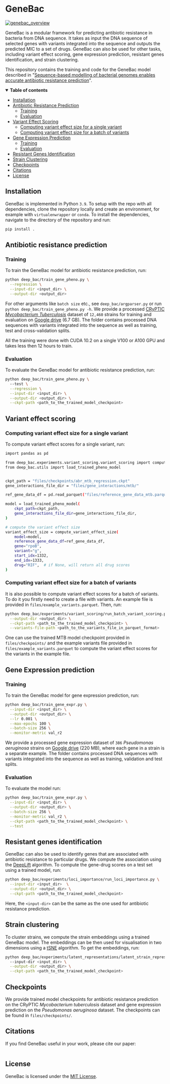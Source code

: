 # GeneBac

[![genebac_overview](files/images/genebac_overview.png)]()

GeneBac is a modular framework for predicting antibiotic resistance in bacteria from DNA sequence.
It takes as input the DNA sequence of selected genes with variants integrated into the sequence and outputs the predicted MIC to a set of drugs.
GeneBac can also be used for other tasks, including variant effect scoring, gene expression prediction, resistant genes identification, and strain clustering.

This repository contains the training and code for the GeneBac model described in "[Sequence-based modelling of bacterial genomes enables accurate antibiotic resistance prediction](input_text)".

<details open><summary><b>Table of contents</b></summary>

- [Installation](#installation)
- [Antibiotic Resistance Prediction](#abr)
  - [Training](#abr-training)
  - [Evaluation](#abr-evaluation)
- [Variant Effect Scoring](#variant-effect-scoring)
  - [Computing variant effect size for a single variant](#variant-effect-scoring-single-var)
  - [Computing variant effect size for a batch of variants](#variant-effect-scoring-batch-vars)
- [Gene Expression Prediction](#gene-expression-prediction)
  - [Training](#gene-expression-prediction-training)
  - [Evaluation](#gene-expression-prediction-evaluation)
- [Resistant Genes Identification](#resistant-genes-identification)
- [Strain Clustering](#strain-clustering)
- [Checkpoints](#checkpoints)
- [Citations](#citations)
- [License](#license)
</details>


## Installation <a name="installation"></a>

GeneBac is implemented in Python `3.9`. To setup with the repo with all dependencies, clone the repository locally and create
an environment, for example with `virtualenwrapper` or `conda`. To install the dependencies, navigate to the directory 
of the repository and run:
```bash
pip install .
```

## Antibiotic resistance prediction <a name="abr"></a>

### Training <a name="abr-training"></a>
To train the GeneBac model for antibiotic resistance prediction, run:
```bash
python deep_bac/train_gene_pheno.py \
  --regression \
  --input-dir <input_dir> \
  --output-dir <output_dir>
```
For other arguments like `batch size` etc., see `deep_bac/argparser.py` or run `python deep_bac/train_gene_pheno.py -h`. 
We provide a processed [CRyPTIC _Mycobacterium Tuberculosis_](http://ftp.ebi.ac.uk/pub/databases/cryptic/release_june2022/reproducibility/data_tables/cryptic-analysis-group/) dataset of `12,460` strains for training and evaluation on 
[Google drive](https://drive.google.com/file/d/1b8CgpIhaVQfyxqA6D3z05mNqsHeJW5T0/view?usp=sharing) (6.7 GB). The folder contains processed DNA sequences with variants integrated into the sequence as well as 
 training, test and cross-validation splits.

All the training were done with CUDA 10.2 on a single V100 or A100 GPU and takes less then 12 hours to train.

### Evaluation <a name="abr-evaluation"></a>
To evaluate the GeneBac model for antibiotic resistance prediction, run:
```bash
python deep_bac/train_gene_pheno.py \ 
  --test \
  --regression \
  --input-dir <input_dir> \
  --output-dir <output_dir> \
  --ckpt-path <path_to_the_trained_model_checkpoint>
```

## Variant effect scoring <a name="variant-effect-scoring"></a>

### Computing variant effect size for a single variant <a name="variant-effect-scoring-single-var"></a>
To compute variant effect scores for a single variant, run:
```bash
import pandas as pd

from deep_bac.experiments.variant_scoring.variant_scoring import compute_variant_effect_size
from deep_bac.utils import load_trained_pheno_model


ckpt_path = "files/checkpoints/abr_mtb_regression.ckpt"
gene_interactions_file_dir = "files/gene_interactions/mtb/"

ref_gene_data_df = pd.read_parquet("files/reference_gene_data_mtb.parquet").set_index("gene")

model = load_trained_pheno_model(
    ckpt_path=ckpt_path,
    gene_interactions_file_dir=gene_interactions_file_dir,
)

# compute the variant effect size
variant_effect_size = compute_variant_effect_size(
    model=model,
    reference_gene_data_df=ref_gene_data_df,
    gene="rpoB",
    variant="g",
    start_idx=1332,
    end_idx=1333,
    drug="RIF",  # if None, will return all drug scores
)
```

### Computing variant effect size for a batch of variants <a name="variant-effect-scoring-batch-vars"></a>
It is also possible to compute variant effect scores for a batch of variants. 
To do it you firstly need to create a file with variants. An example file is provided in 
`files/example_variants.parquet`.
Then, run:
```bash
python deep_bac/experiments/variant_scoring/run_batch_variant_scoring.py \
  --output-dir <output_dir> \
  --ckpt-path <path_to_the_trained_model_checkpoint> \
  --variants-file-path <path_to_the_variants_file_in_parquet_format>
```
One can use the trained MTB model checkpoint provided in `files/checkpoints/` and the example variants file provided in `files/example_variants.parquet`
to compute the variant effect scores for the variants in the example file.

## Gene Expression prediction <a name="gene-expression-prediction"></a>

### Training <a name="gene-expression-prediction-training"></a>

To train the GeneBac model for gene expression prediction, run:
```bash
python deep_bac/train_gene_expr.py \
  --input-dir <input_dir> \
  --output-dir <output_dir> \
  --lr 0.001 \
  --max-epochs 100 \
  --batch-size 256 \
  --monitor-metric val_r2
```
We provide a processed gene expression dataset of `386` _Pseudomonas aeruginosa_ strains 
on [Google drive](https://drive.google.com/file/d/1ZAzapi9C07E81spqxZBCEjATIJevEaor/view?usp=sharing) (220 MB), where each gene in a strain is a separate example. 
The folder contains processed DNA sequences with variants integrated into the sequence as well as 
 training, validation and test splits.

### Evaluation <a name="gene-expression-prediction-evaluation"></a>
To evaluate the model run:
```bash
python deep_bac/train_gene_expr.py \
  --input-dir <input_dir> \
  --output-dir <output_dir> \
  --batch-size 256 \
  --monitor-metric val_r2 \
  --ckpt-path <path_to_the_trained_model_checkpoint> \
  --test
```

## Resistant genes identification <a name="resistant-genes-identification"></a>
GeneBac can also be used to identify genes that are associated with antibiotic resistance to particular drugs.
We compute the association using the [DeepLift](https://arxiv.org/abs/1704.02685) algorithm. To compute the gene-drug scores
on a test set using a trained model, run:
```bash
python deep_bac/experiments/loci_importance/run_loci_importance.py \
  --input-dir <input_dir>  \
  --output-dir <output_dir> \
  --ckpt-path <path_to_the_trained_model_checkpoint>
```
Here, the `<input-dir>` can be the same as the one used for antibiotic resistance prediction.

## Strain clustering <a name="strain-clustering"></a>
To cluster strains, we compute the strain embeddings using a trained GeneBac model.
The embeddings can be then used for visualisation in two dimensions using a [tSNE](https://scikit-learn.org/stable/modules/generated/sklearn.manifold.TSNE.html) 
algorithm. To get the embeddings, run:
```bash
python deep_bac/experiments/latent_representations/latent_strain_representations.py
  --input-dir <input_dir> \
  --output-dir <output_dir> \
  --ckpt-path <path_to_the_trained_model_checkpoint>
```

## Checkpoints <a name="checkpoints"></a>
We provide trained model checkpoints for antibiotic resistance prediction on the CRyPTIC _Mycobacterium tuberculosis_ dataset
and gene expression prediction on the _Pseudomonas aeruginosa_ dataset. The checkpoints can be found in `files/checkpoints/`.

## Citations <a name="citations"></a>
If you find GeneBac useful in your work, please cite our paper:
```bibtex
```

## License <a name="license"></a>
GeneBac is licensed under the [MIT License](https://opensource.org/license/mit/).
